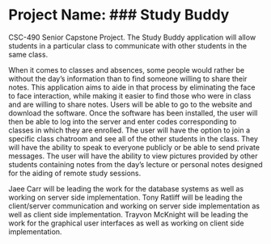 # Project Name:  ### Study Buddy
CSC-490 Senior Capstone Project.  The Study Buddy application will allow students in a particular class to communicate with other students in the same class.

When it comes to classes and absences, some people would rather be without the day’s information than to find someone willing to share their notes. This application aims to aide in that process by eliminating the face to face interaction, while making it easier to find those who were in class and are willing to share notes. Users will be able to go to the website and download the software. Once the software has been installed, the user will then be able to log into the server and enter codes corresponding to classes in which they are enrolled. The user will have the option to join a specific class chatroom and see all of the other students in the class. They will have the ability to speak to everyone publicly or be able to send private messages. The user will have the ability to view pictures provided by other students containing notes from the day’s lecture or personal notes designed for the aiding of remote study sessions.

Jaee Carr will be leading the work for the database systems as well as working on server side implementation. Tony Ratliff will be leading the client/server communication and working on server side implementation as well as client side implementation. Trayvon McKnight will be leading the work for the graphical user interfaces as well as working on client side implementation.
